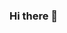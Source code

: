 ### Hi there 👋

<!--
**ruxxel/Ruxxel** is a ✨ _special_ ✨ repository because its `README.md` (this file) appears on your GitHub profile.

![Ruxxel's GitHub stats](https://github-readme-stats.vercel.app/api?username=ruxxel&show_icons=true&theme=radical)

Here are some ideas to get you started:

- 🔭 I’m currently working on ...
- 🌱 I’m currently learning ...
- 👯 I’m looking to collaborate on ...
- 🤔 I’m looking for help with ...
- 💬 Ask me about ...
- 📫 How to reach me: ...
- 😄 Pronouns: ...
- ⚡ Fun fact: ...
-->
